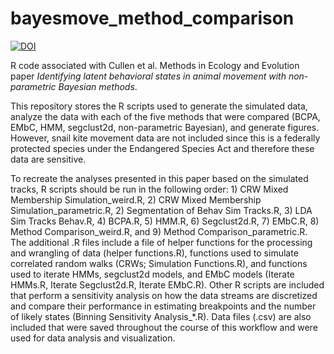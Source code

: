 # bayesmove_method_comparison
[![DOI](https://zenodo.org/badge/289030089.svg)](https://zenodo.org/badge/latestdoi/289030089)


R code associated with Cullen et al. Methods in Ecology and Evolution paper *Identifying latent behavioral states in animal movement with non-parametric Bayesian methods*.

This repository stores the R scripts used to generate the simulated data, analyze the data with each of the five methods that were compared (BCPA, EMbC, HMM, segclust2d, non-parametric Bayesian), and generate figures. However, snail kite movement data are not included since this is a federally protected species under the Endangered Species Act and therefore these data are sensitive.

To recreate the analyses presented in this paper based on the simulated tracks, R scripts should be run in the following order: 1) CRW Mixed Membership Simulation_weird.R, 2) CRW Mixed Membership Simulation_parametric.R, 2) Segmentation of Behav Sim Tracks.R, 3) LDA Sim Tracks Behav.R, 4) BCPA.R, 5) HMM.R, 6) Segclust2d.R, 7) EMbC.R, 8) Method Comparison_weird.R, and 9) Method Comparison_parametric.R. The additional .R files include a file of helper functions for the processing and wrangling of data (helper functions.R), functions used to simulate correlated random walks (CRWs; Simulation Functions.R), and functions used to iterate HMMs, segclust2d models, and EMbC models (Iterate HMMs.R, Iterate Segclust2d.R, Iterate EMbC.R). Other R scripts are included that perform a sensitivity analysis on how the data streams are discretized and compare their performance in estimating breakpoints and the number of likely states (Binning Sensitivity Analysis_*.R). Data files (.csv) are also included that were saved throughout the course of this workflow and were used for data analysis and visualization.
